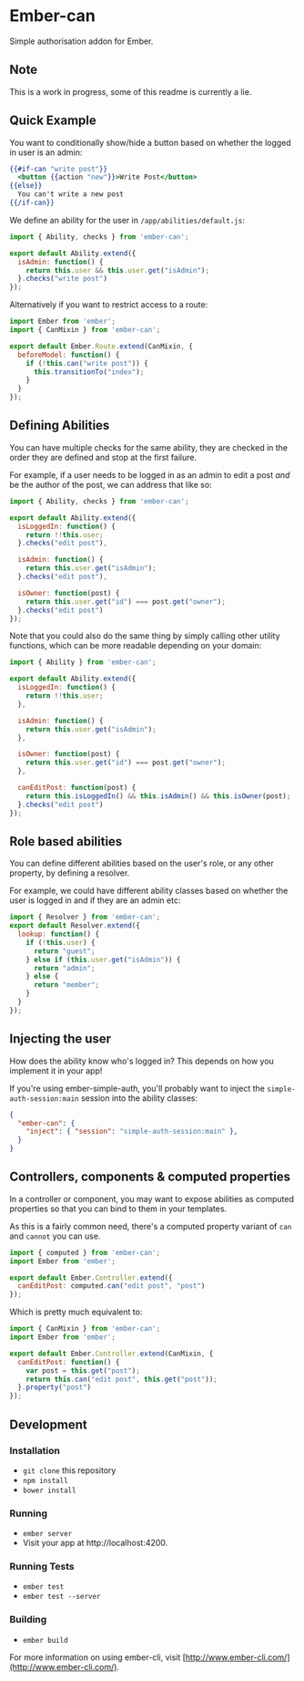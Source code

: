 # Ember-can

Simple authorisation addon for Ember.

## Note

This is a work in progress, some of this readme is currently a lie.

## Quick Example

You want to conditionally show/hide a button based on whether the logged in user is an admin:

```handlebars
{{#if-can "write post"}}
  <button {{action "new"}}>Write Post</button>
{{else}}
  You can't write a new post
{{/if-can}}
```

We define an ability for the user in `/app/abilities/default.js`:

```javascript
import { Ability, checks } from 'ember-can';

export default Ability.extend({
  isAdmin: function() {
    return this.user && this.user.get("isAdmin");
  }.checks("write post")
});
```

Alternatively if you want to restrict access to a route:

```javascript
import Ember from 'ember';
import { CanMixin } from 'ember-can';

export default Ember.Route.extend(CanMixin, {
  beforeModel: function() {
    if (!this.can("write post")) {
      this.transitionTo("index");
    }
  }
});
```

## Defining Abilities

You can have multiple checks for the same ability, they are checked in the order they are defined
and stop at the first failure.

For example, if a user needs to be logged in as an admin to edit a post *and* be the author of the post, we
can address that like so:

```javascript
import { Ability, checks } from 'ember-can';

export default Ability.extend({
  isLoggedIn: function() {
    return !!this.user;
  }.checks("edit post"),

  isAdmin: function() {
    return this.user.get("isAdmin");
  }.checks("edit post"),

  isOwner: function(post) {
    return this.user.get("id") === post.get("owner");
  }.checks("edit post")
});
```

Note that you could also do the same thing by simply calling other utility functions,
which can be more readable depending on your domain:

```javascript
import { Ability } from 'ember-can';

export default Ability.extend({
  isLoggedIn: function() {
    return !!this.user;
  },

  isAdmin: function() {
    return this.user.get("isAdmin");
  },

  isOwner: function(post) {
    return this.user.get("id") === post.get("owner");
  },

  canEditPost: function(post) {
    return this.isLoggedIn() && this.isAdmin() && this.isOwner(post);
  }.checks("edit post")
});
```

## Role based abilities

You can define different abilities based on the user's role, or any other property, by defining a resolver.

For example, we could have different ability classes based on whether the user is logged in and if they
are an admin etc:

```javascript
import { Resolver } from 'ember-can';
export default Resolver.extend({
  lookup: function() {
    if (!this.user) {
      return "guest";
    } else if (this.user.get("isAdmin")) {
      return "admin";
    } else {
      return "member";
    }
  }
});
```

## Injecting the user

How does the ability know who's logged in? This depends on how you implement it in your app!

If you're using ember-simple-auth, you'll probably want to inject the `simple-auth-session:main` session
into the ability classes:

```json
{
  "ember-can": {
    "inject": { "session": "simple-auth-session:main" },
  }
}
```

## Controllers, components & computed properties

In a controller or component, you may want to expose abilities as computed properties
so that you can bind to them in your templates.

As this is a fairly common need, there's a computed property variant of `can` and `cannot` you can use.

```javascript
import { computed } from 'ember-can';
import Ember from 'ember';

export default Ember.Controller.extend({
  canEditPost: computed.can("edit post", "post")
});
```

Which is pretty much equivalent to:

```javascript
import { CanMixin } from 'ember-can';
import Ember from 'ember';

export default Ember.Controller.extend(CanMixin, {
  canEditPost: function() {
    var post = this.get("post");
    return this.can("edit post", this.get("post"));
  }.property("post")
});
```

## Development

### Installation

* `git clone` this repository
* `npm install`
* `bower install`

### Running

* `ember server`
* Visit your app at http://localhost:4200.

### Running Tests

* `ember test`
* `ember test --server`

### Building

* `ember build`

For more information on using ember-cli, visit [http://www.ember-cli.com/](http://www.ember-cli.com/).
